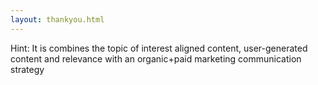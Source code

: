```yaml
---
layout: thankyou.html
---
```


<!-- Consultation Request Form -->

 <div class="ui vertical stripe segment vertical-segment-grey-color">
  <div class="ui center aligned text container">
  <div class="ui center aligned header">
  Hint: It is combines the topic of interest aligned content, user-generated content and relevance with an organic+paid marketing communication strategy</div>
</div>
</div>
